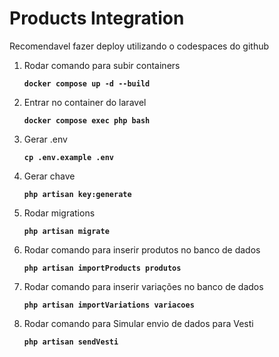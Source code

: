 # Products Integration

Recomendavel fazer deploy utilizando o codespaces do github

1. Rodar comando para subir containers

    **`docker compose up -d --build`**

2. Entrar no container do laravel

    **`docker compose exec php bash`**

3. Gerar .env

    **`cp .env.example .env`**

4. Gerar chave

    **`php artisan key:generate`**

5. Rodar migrations

    **`php artisan migrate`**

6. Rodar comando para inserir produtos no banco de dados

    **`php artisan importProducts produtos`**

7. Rodar comando para inserir variações no banco de dados

    **`php artisan importVariations variacoes`**

8. Rodar comando para Simular envio de dados para Vesti

    **`php artisan sendVesti`**
